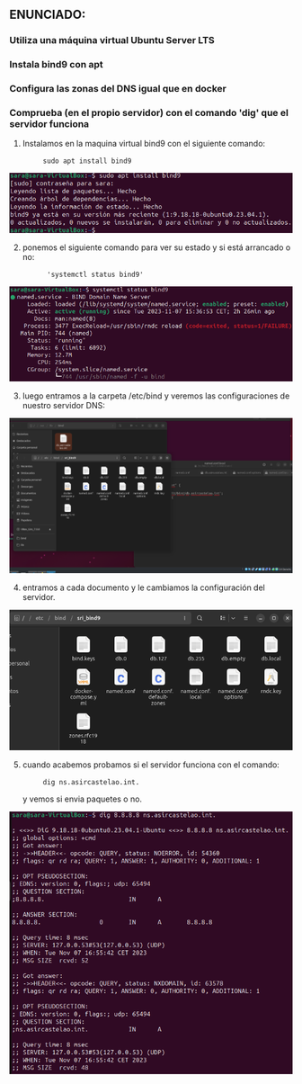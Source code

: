 
## ENUNCIADO:
### Utiliza una máquina virtual Ubuntu Server LTS
### Instala bind9 con apt
### Configura las zonas del DNS igual que en docker
### Comprueba (en el propio servidor) con el comando 'dig' que el servidor funciona



1. Instalamos en la maquina virtual bind9 con el siguiente comando: 


            sudo apt install bind9


![foto1](https://github.com/sarald22/SRI/blob/main/tareas/Tarea6/Screenshot_20231107_180250.png)



2. ponemos el siguiente comando para ver su estado y si está arrancado o no:

             'systemctl status bind9' 

![foto2](https://github.com/sarald22/SRI/blob/main/tareas/Tarea6/Screenshot_20231107_180349.png)



3. luego entramos a la carpeta /etc/bind y veremos las configuraciones de nuestro servidor DNS:

![foto3](https://github.com/sarald22/SRI/blob/main/tareas/Tarea6/Screenshot_20231107_164905.png)



4. entramos a cada documento y le cambiamos la configuración del servidor.

![foto4](https://github.com/sarald22/SRI/blob/main/tareas/Tarea6/Screenshot_20231107_180435.png)



5. cuando acabemos probamos si el servidor funciona con el comando:

            dig ns.asircastelao.int.

    y vemos si envia paquetes o no.

![foto5](https://github.com/sarald22/SRI/blob/main/tareas/Tarea6/Screenshot_20231107_165558.png)









